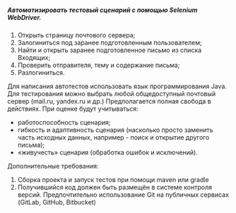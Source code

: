##### Автоматизировать тестовый сценарий с помощью Selenium WebDriver.
1) Открыть страницу почтового сервера; 
2) Залогиниться под заранее подготовленным пользователем;
3) Найти и открыть заранее подготовленное письмо из списка Входящих;
4) Проверить отправителя, тему и содержание письма;
5) Разлогиниться.

Для написания автотестов использовать язык программирования Java.
Для тестирования можно выбрать любой общедоступный почтовый сервер (mail.ru, yandex.ru и др.)
Предполагается полная свобода в действиях. При оценке будут учитываться:
- работоспособность сценария;
- гибкость и адаптивность сценария (насколько просто заменить часть исходных данных, например - поиск и открытие другого письма);
- «живучесть» сценария (обработка ошибок и исключений).

Дополнительные требования:
1) Сборка проекта и запуск тестов при помощи maven или gradle
2) Получившийся код должен быть размещён в системе контроля версий. Предпочтительно использование Git на публичных сервисах (GitLab, GitHub, Bitbucket)